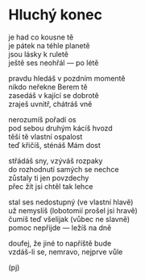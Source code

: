 Hluchý konec
============

je had co kousne tě  
je pátek na téhle planetě  
jsou lásky k ruletě  
ještě ses neohřál — po létě

pravdu hledáš v pozdním momentě  
nikdo neřekne Berem tě  
zasedáš v kající se dobrotě  
zraješ uvnitř, chátráš vně 

nerozumíš pořadí os  
pod sebou druhým kácíš hvozd  
těší tě vlastní ospalost  
teď křičíš, sténáš Mám dost

střádáš sny, vzýváš rozpaky  
do rozhodnutí samých se nechce  
zůstaly ti jen povzdechy  
přec žít jsi chtěl tak lehce

stal ses nedostupný (ve vlastní hlavě)  
už nemyslíš (lobotomií prošel jsi hravě)  
čumíš teď všelijak (vůbec ne slavně)  
pomoc nepřijde — ležíš na dně

doufej, že jiné to napříště bude  
vzdáš-li se, nemravo, nejprve vůle

(pj)


